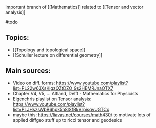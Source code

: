 important branch of [[Mathematics]]
related to [[Tensor and vector analysis]]


#todo 

## Topics:
- [[Topology and topological space]]
- [[Schuller lecture on differential geometry]]


## Main sources:
- Video on diff. forms: https://www.youtube.com/playlist?list=PL22w63XsKjqzQZtDZO_9s2HEMRJnaOTX7
- Chapter V4, V5, ... Altland, Delft - Mathematics for Physicists
- Eigenchris playlist on Tensor analysis: https://www.youtube.com/playlist?list=PLJHszsWbB6hpk5h8lSfBkVrpjsqvUGTCx
- maybe this: https://liavas.net/courses/math430/ to motivate lots of applied diffgeo stuff up to ricci tensor and geodesics

